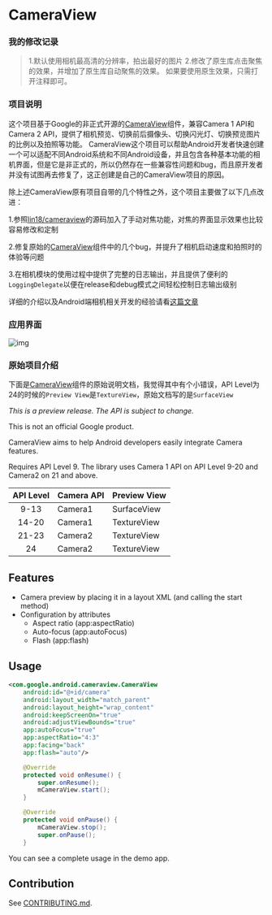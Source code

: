 # CameraView

### 我的修改记录
> 1.默认使用相机最高清的分辨率，拍出最好的图片
> 2.修改了原生库点击聚焦的效果，并增加了原生库自动聚焦的效果。
  如果要使用原生效果，只需打开注释即可。

### 项目说明

这个项目基于Google的非正式开源的[CameraView](https://github.com/google/cameraview)组件，兼容Camera 1 API和Camera 2 API，提供了相机预览、切换前后摄像头、切换闪光灯、切换预览图片的比例以及拍照等功能。
CameraView这个项目可以帮助Android开发者快速创建一个可以适配不同Android系统和不同Android设备，并且包含各种基本功能的相机界面，但是它是非正式的，所以仍然存在一些兼容性问题和bug，而且原开发者并没有试图再去修复了，这正创建是自己的CameraView项目的原因。

除上述CameraView原有项目自带的几个特性之外，这个项目主要做了以下几点改进：

1.参照[lin18/cameraview](https://github.com/lin18/cameraview)的源码加入了手动对焦功能，对焦的界面显示效果也比较容易修改和定制

2.修复原始的[CameraView](https://github.com/google/cameraview)组件中的几个bug，并提升了相机启动速度和拍照时的体验等问题

3.在相机模块的使用过程中提供了完整的日志输出，并且提供了便利的`LoggingDelegate`以便在release和debug模式之间轻松控制日志输出级别

详细的介绍以及Android端相机相关开发的经验请看[这篇文章](http://javayhu.me/blog/2017/09/25/camera-development-experience-on-android/)

### 应用界面

![img](cameraview_screenshot.png)

### 原始项目介绍

下面是[CameraView](https://github.com/google/cameraview)组件的原始说明文档，我觉得其中有个小错误，API Level为24的时候的`Preview View`是`TextureView`，原始文档写的是`SurfaceView`

*This is a preview release. The API is subject to change.*

This is not an official Google product.

CameraView aims to help Android developers easily integrate Camera features.

Requires API Level 9. The library uses Camera 1 API on API Level 9-20 and Camera2 on 21 and above.

| API Level | Camera API | Preview View |
|:---------:|------------|--------------|
| 9-13      | Camera1    | SurfaceView  |
| 14-20     | Camera1    | TextureView  |
| 21-23     | Camera2    | TextureView  |
| 24        | Camera2    | TextureView  |

## Features

- Camera preview by placing it in a layout XML (and calling the start method)
- Configuration by attributes
  - Aspect ratio (app:aspectRatio)
  - Auto-focus (app:autoFocus)
  - Flash (app:flash)

## Usage

```xml
<com.google.android.cameraview.CameraView
    android:id="@+id/camera"
    android:layout_width="match_parent"
    android:layout_height="wrap_content"
    android:keepScreenOn="true"
    android:adjustViewBounds="true"
    app:autoFocus="true"
    app:aspectRatio="4:3"
    app:facing="back"
    app:flash="auto"/>
```

```java
    @Override
    protected void onResume() {
        super.onResume();
        mCameraView.start();
    }

    @Override
    protected void onPause() {
        mCameraView.stop();
        super.onPause();
    }
```

You can see a complete usage in the demo app.

## Contribution

See [CONTRIBUTING.md](/CONTRIBUTING.md).
